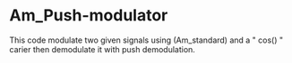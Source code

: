 # Am_Push-modulator
This code modulate two given signals using (Am_standard) and a " cos() " carier then demodulate it with push demodulation.
